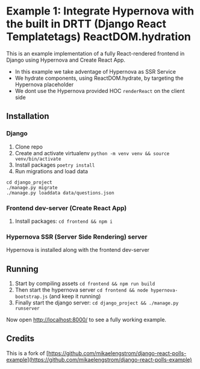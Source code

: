 # Example 1: Integrate Hypernova with the built in DRTT (Django React Templatetags) ReactDOM.hydration
This is an example implementation of a fully React-rendered frontend in Django using Hypernova and Create React App.

- In this example we take adventage of Hypernova as SSR Service
- We hydrate components, using ReactDOM.hydrate, by targeting the Hypernova placeholder
- We dont use the Hypernova provided HOC `renderReact` on the client side

## Installation

### Django
1. Clone repo
2. Create and activate virtualenv `python -m venv venv && source venv/bin/activate`
3. Install packages `poetry install`
5. Run migrations and load data
```
cd django_project
./manage.py migrate
./manage.py loaddata data/questions.json
```

### Frontend dev-server (Create React App)
1. Install packages: `cd frontend && npm i`

### Hypernova SSR (Server Side Rendering) server
Hypernova is installed along with the frontend dev-server


## Running

1. Start by compiling assets `cd frontend && npm run build`
2. Then start the hypernova server `cd frontend && node hypernova-bootstrap.js` (and keep it running)
3. Finally start the django server: `cd django_project && ./manage.py runserver`

Now open [http://localhost:8000/](http://localhost:8000/) to see a fully working example.

## Credits
This is a fork of [https://github.com/mikaelengstrom/django-react-polls-example](https://github.com/mikaelengstrom/django-react-polls-example)
